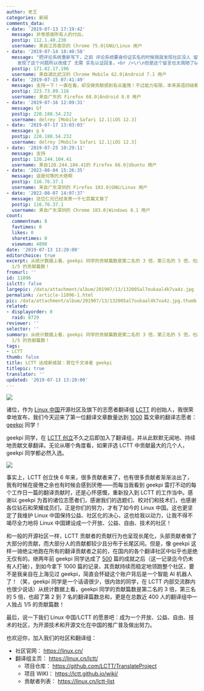 ```yaml
---
author: 老王
categories: 新闻
comments_data:
- date: '2019-07-13 17:19:42'
  message: 非常感谢所有人的付出。
  postip: 112.1.40.230
  username: 来自江苏南京的 Chrome 75.0|GNU/Linux 用户
- date: '2019-07-14 18:40:58'
  message: "把评论系统重新写下，之前 评论系统要身份证实名的时候我就发现社区没人 留言回复了。&nbsp;&nbsp;整个网站就像一滩死水。<br />\r\n我想应该是站长
    发现了这个问题所以改成了 无需 实名认证回复。<br />\r\n但是这个留言也太简陋了&nbsp;&nbsp;居然都没有评论&nbsp;&nbsp;邮件提醒的。"
  postip: 171.82.17.196
  username: 来自湖北武汉的 Chrome Mobile 62.0|Android 7.1 用户
- date: '2019-07-15 07:41:49'
  message: 支持一下！一直在看，却没做贡献感到有点羞愧！不过能力有限，本来英语四级都没过，就默默支持了
  postip: 223.73.89.116
  username: 来自广东的 Firefox 68.0|Android 8.0 用户
- date: '2019-07-16 12:09:31'
  message: Gf
  postip: 220.188.54.232
  username: delrey [Mobile Safari 12.1|iOS 12.3]
- date: '2019-07-17 13:03:03'
  message: g k
  postip: 220.188.54.232
  username: delrey [Mobile Safari 12.1|iOS 12.3]
- date: '2019-07-25 10:29:11'
  message: 支持
  postip: 120.244.104.41
  username: 来自120.244.104.41的 Firefox 66.0|Ubuntu 用户
- date: '2022-08-04 15:26:35'
  message: 這是何等的大佬啊
  postip: 116.76.37.1
  username: 来自广东深圳的 Firefox 103.0|GNU/Linux 用户
- date: '2022-08-07 14:07:37'
  message: 这位仁兄已经发表一千七百篇文章了
  postip: 116.76.37.1
  username: 来自广东深圳的 Chrome 103.0|Windows 8.1 用户
count:
  commentnum: 8
  favtimes: 0
  likes: 0
  sharetimes: 0
  viewnum: 4890
date: '2019-07-13 13:20:00'
editorchoice: true
excerpt: 从统计数据上看，geekpi 同学的贡献篇数是第二名的 3 倍，第三名的 5 倍，也超了第 2 到 7 名的翻译总篇数，更是在总数近 400 人的翻译组中一人独占
  1/5 的贡献篇数！
fromurl: ''
id: 11096
islctt: false
largepic: /data/attachment/album/201907/13/132005al7oukaal4k7va4z.jpg
permalink: /article-11096-1.html
pic: /data/attachment/album/201907/13/132005al7oukaal4k7va4z.jpg.thumb.jpg
related:
- displayorder: 0
  raid: 8729
reviewer: ''
selector: ''
summary: 从统计数据上看，geekpi 同学的贡献篇数是第二名的 3 倍，第三名的 5 倍，也超了第 2 到 7 名的翻译总篇数，更是在总数近 400 人的翻译组中一人独占
  1/5 的贡献篇数！
tags:
- LCTT
thumb: false
title: LCTT 达成新成就：首位千文译者 geekpi
titlepic: true
translator: ''
updated: '2019-07-13 13:20:00'
---
```


![](/data/attachment/album/201907/13/132005al7oukaal4k7va4z.jpg)


诸位，作为 [Linux 中国](https://linux.cn/)开源社区及旗下的志愿者翻译组 [LCTT](https://linux.cn/lctt/) 的创始人，我很荣幸地宣布，我们今天迎来了第一位翻译文章数量达到 [1000](https://github.com/LCTT/TranslateProject/pull/14563) 篇文章的翻译志愿者： [geekpi](https://linux.cn/lctt/geekpi) 同学！


geekpi 同学，在 [LCTT 创立](/article-1970-1.html)不久之后即加入了翻译组，并从此默默无闻地、持续地贡献文章翻译。无论从哪个角度看，如果评选 LCTT 中贡献最大的几个人，geekpi 同学都必然入选。


![](/data/attachment/album/201907/13/124637dy8488i8222938sk.jpg)


事实上，LCTT 创立快 6 年来，很多贡献者来了，也有很多贡献者渐渐淡出了，我有时候在疲倦之余也有时候会感到厌倦——而每当我看到 geekpi 雷打不动的每个工作日一篇的翻译贡献时，还是心怀感慨，重新投入到 LCTT 的工作当中。感谢以 geekpi 为首的诸位志愿者们，感谢我们的选题们、校对们和技术们，也感谢各位钻石和荣耀成员们，正是你们的努力，才有了如今的 Linux 中国。这也更坚定了我维护 Linux 中国保持公益、社区化的决心，这也给我以动力，让我不得不竭尽全力地将 Linux 中国建设成一个开放、公益、自由、技术的社区！


和一般的开源社区一样，LCTT 贡献者的贡献行为也呈现长尾化，头部贡献者做了大部分的贡献，而大部分人的贡献都较少且分布于长尾区间。但是，像 geekpi 这样一骑绝尘地跑在所有的翻译贡献者之前的，在国内的各个翻译社区中似乎也是绝无仅有的。继两年前 geekpi 同学达成了 [500](/article-8729-1.html) 篇的成就之后（这一记录迄今仍未有人打破），到如今拿下 1000 篇的记录，其贡献持续而稳定地领跑整个社区，要不是我亲自在上海见过 geekpi，简直会怀疑这个账户背后是一个智能 AI 机器人了！（笑，geekpi 同学是一个话语很少，很内敛的同学，在 LCTT 内部交流群内也很少说话）从统计数据上看，geekpi 同学的贡献篇数是第二名的 3 倍，第三名的 5 倍，也超了第 2 到 7 名的翻译篇数总和，更是在总数近 400 人的翻译组中一人独占 1/5 的贡献篇数！


最后，说一下我们 Linux 中国/LCTT 的愿景吧：成为一个开放、公益、自由、技术的社区，为开源技术和开源文化在中国的推广普及做出努力。


也欢迎你，加入我们的社区和翻译组：


* 社区官网： <https://linux.cn/>
* 翻译组主页： <https://linux.cn/lctt/>
	+ 项目仓库： <https://github.com/LCTT/TranslateProject>
	+ 项目 WIKI： <https://lctt.github.io/wiki/>
	+ 贡献者列表： <https://linux.cn/lctt-list>